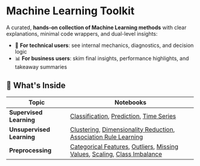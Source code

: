 # Machine Learning Toolkit

A curated, **hands-on collection of Machine Learning methods** with clear explanations, minimal code wrappers, and dual-level insights:
- 🔬 **For technical users**: see internal mechanics, diagnostics, and decision logic
- 📊 **For business users**: skim final insights, performance highlights, and takeaway summaries

<h2>🧩 What's Inside</h2>

<table>
  <thead>
    <tr>
      <th>Topic</th>
      <th>Notebooks</th>
    </tr>
  </thead>
  <tbody>
    <tr>
      <td><strong>Supervised Learning</strong></td>
      <td>
        <a href="https://ashrithssreddy.github.io/ml-toolkit/html_exports/classification.html">Classification</a>,
        <a href="https://ashrithssreddy.github.io/ml-toolkit/html_exports/prediction.html">Prediction</a>,
        <a href="https://ashrithssreddy.github.io/ml-toolkit/html_exports/time_series.html">Time Series</a>
      </td>
    </tr>
    <tr>
      <td><strong>Unsupervised Learning</strong></td>
      <td>
        <a href="https://ashrithssreddy.github.io/ml-toolkit/html_exports/clustering.html">Clustering</a>,
        <a href="https://ashrithssreddy.github.io/ml-toolkit/html_exports/dimensionality_reduction.html">Dimensionality Reduction</a>,
        <a href="https://ashrithssreddy.github.io/ml-toolkit/html_exports/association_rule_learning.html">Association Rule Learning</a>
      </td>
    </tr>
    <!-- <tr>
      <td><strong>Semi-Supervised Learning</strong></td>
      <td>
        <a href="https://ashrithssreddy.github.io/ml-toolkit/Semi_Supervised_Learning/html_exports/label_propagation.html">Label Propagation</a>,
        <a href="https://ashrithssreddy.github.io/ml-toolkit/Semi_Supervised_Learning/html_exports/pseudo_labeling.html">Pseudo Labeling</a>
      </td>
    </tr> -->
    <tr>
      <td><strong>Preprocessing</strong></td>
      <td>
        <a href="https://ashrithssreddy.github.io/ml-toolkit/html_exports/01_Categorical_Features.html">Categorical Features</a>,
        <a href="https://ashrithssreddy.github.io/ml-toolkit/html_exports/02_Outliers.html">Outliers</a>,
        <a href="https://ashrithssreddy.github.io/ml-toolkit/html_exports/03_Missing_Values.html">Missing Values</a>,
        <a href="https://ashrithssreddy.github.io/ml-toolkit/html_exports/04_Scaling_Data.html">Scaling</a>,
        <a href="https://ashrithssreddy.github.io/ml-toolkit/html_exports/06_Class_Imbalance.html">Class Imbalance</a>
      </td>
    </tr>    
  </tbody>
</table>


<!-- <h2>🛠️ Design Principles</h2>
<ul>
  <li><strong>Minimal magic</strong>: Code-first approach with visible logic</li>
  <li><strong>Tutorial-style</strong>: Key theory as collapsible notes, not distractions</li>
  <li><strong>Config-ready</strong>: Structure encourages reusability across datasets and tasks</li>
  <li><strong>Business-minded</strong>: Final cell outputs explain <em>what it means</em> — not just <em>what it does</em></li>
</ul> -->
